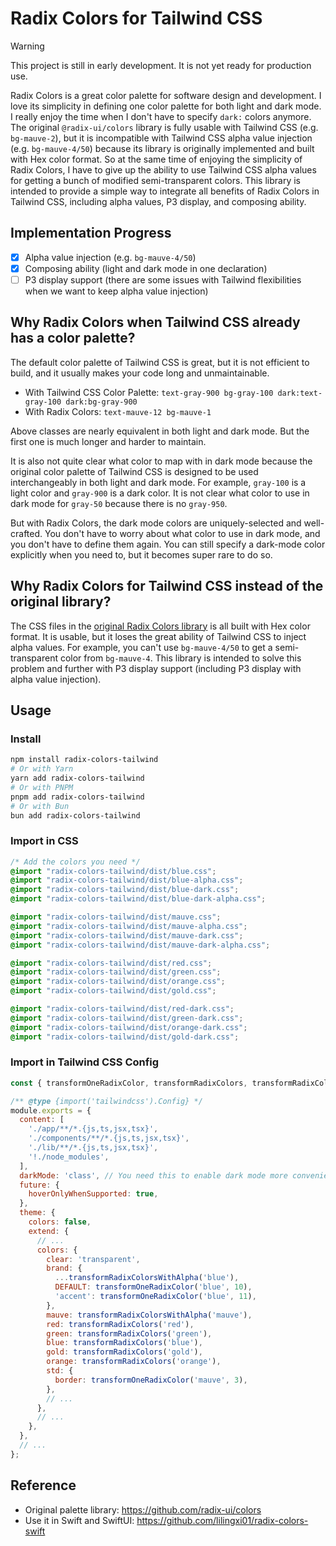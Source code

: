 # Radix Colors for Tailwind CSS

> [!WARNING]  
> This project is still in early development. It is not yet ready for production use.

Radix Colors is a great color palette for software design and development. I love its simplicity in defining one color palette for both light and dark mode. I really enjoy the time when I don't have to specify `dark:` colors anymore. The original `@radix-ui/colors` library is fully usable with Tailwind CSS (e.g. `bg-mauve-2`), but it is incompatible with Tailwind CSS alpha value injection (e.g. `bg-mauve-4/50`) because its library is originally implemented and built with Hex color format. So at the same time of enjoying the simplicity of Radix Colors, I have to give up the ability to use Tailwind CSS alpha values for getting a bunch of modified semi-transparent colors. This library is intended to provide a simple way to integrate all benefits of Radix Colors in Tailwind CSS, including alpha values, P3 display, and composing ability.

## Implementation Progress

- [x] Alpha value injection (e.g. `bg-mauve-4/50`)
- [x] Composing ability (light and dark mode in one declaration)
- [ ] P3 display support (there are some issues with Tailwind flexibilities when we want to keep alpha value injection)

## Why Radix Colors when Tailwind CSS already has a color palette?

The default color palette of Tailwind CSS is great, but it is not efficient to build, and it usually makes your code long and unmaintainable.

* With Tailwind CSS Color Palette: `text-gray-900 bg-gray-100 dark:text-gray-100 dark:bg-gray-900`
* With Radix Colors: `text-mauve-12 bg-mauve-1`

Above classes are nearly equivalent in both light and dark mode. But the first one is much longer and harder to maintain.

It is also not quite clear what color to map with in dark mode because the original color palette of Tailwind CSS is designed to be used interchangeably in both light and dark mode. For example, `gray-100` is a light color and `gray-900` is a dark color. It is not clear what color to use in dark mode for `gray-50` because there is no `gray-950`.

But with Radix Colors, the dark mode colors are uniquely-selected and well-crafted. You don't have to worry about what color to use in dark mode, and you don't have to define them again. You can still specify a dark-mode color explicitly when you need to, but it becomes super rare to do so.

## Why Radix Colors for Tailwind CSS instead of the original library?

The CSS files in the [original Radix Colors library](https://github.com/radix-ui/colors) is all built with Hex color format. It is usable, but it loses the great ability of Tailwind CSS to inject alpha values. For example, you can't use `bg-mauve-4/50` to get a semi-transparent color from `bg-mauve-4`. This library is intended to solve this problem and further with P3 display support (including P3 display with alpha value injection).

## Usage

### Install

```sh
npm install radix-colors-tailwind
# Or with Yarn
yarn add radix-colors-tailwind
# Or with PNPM
pnpm add radix-colors-tailwind
# Or with Bun
bun add radix-colors-tailwind
```

### Import in CSS

```css
/* Add the colors you need */
@import "radix-colors-tailwind/dist/blue.css";
@import "radix-colors-tailwind/dist/blue-alpha.css";
@import "radix-colors-tailwind/dist/blue-dark.css";
@import "radix-colors-tailwind/dist/blue-dark-alpha.css";

@import "radix-colors-tailwind/dist/mauve.css";
@import "radix-colors-tailwind/dist/mauve-alpha.css";
@import "radix-colors-tailwind/dist/mauve-dark.css";
@import "radix-colors-tailwind/dist/mauve-dark-alpha.css";

@import "radix-colors-tailwind/dist/red.css";
@import "radix-colors-tailwind/dist/green.css";
@import "radix-colors-tailwind/dist/orange.css";
@import "radix-colors-tailwind/dist/gold.css";

@import "radix-colors-tailwind/dist/red-dark.css";
@import "radix-colors-tailwind/dist/green-dark.css";
@import "radix-colors-tailwind/dist/orange-dark.css";
@import "radix-colors-tailwind/dist/gold-dark.css";
```

### Import in Tailwind CSS Config

```js
const { transformOneRadixColor, transformRadixColors, transformRadixColorsWithAlpha } = require('radix-colors-tailwind');

/** @type {import('tailwindcss').Config} */
module.exports = {
  content: [
    './app/**/*.{js,ts,jsx,tsx}',
    './components/**/*.{js,ts,jsx,tsx}',
    './lib/**/*.{js,ts,jsx,tsx}',
    '!./node_modules',
  ],
  darkMode: 'class', // You need this to enable dark mode more conveniently.
  future: {
    hoverOnlyWhenSupported: true,
  },
  theme: {
    colors: false,
    extend: {
      // ...
      colors: {
        clear: 'transparent',
        brand: {
          ...transformRadixColorsWithAlpha('blue'),
          DEFAULT: transformOneRadixColor('blue', 10),
          'accent': transformOneRadixColor('blue', 11),
        },
        mauve: transformRadixColorsWithAlpha('mauve'),
        red: transformRadixColors('red'),
        green: transformRadixColors('green'),
        blue: transformRadixColors('blue'),
        gold: transformRadixColors('gold'),
        orange: transformRadixColors('orange'),
        std: {
          border: transformOneRadixColor('mauve', 3),
        },
        // ...
      },
      // ...
    },
  },
  // ...
};
```

## Reference

- Original palette library: https://github.com/radix-ui/colors
- Use it in Swift and SwiftUI: https://github.com/lilingxi01/radix-colors-swift
